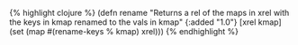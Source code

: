 {% highlight clojure %}
(defn rename
  "Returns a rel of the maps in xrel with the keys in kmap renamed to the vals in kmap"
  {:added "1.0"}
  [xrel kmap]
    (set (map #(rename-keys % kmap) xrel)))
{% endhighlight %}
